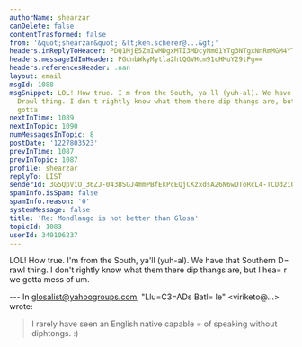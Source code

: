 ```yaml
---
authorName: shearzar
canDelete: false
contentTrasformed: false
from: '&quot;shearzar&quot; &lt;ken.scherer@...&gt;'
headers.inReplyToHeader: PDQ1MjE5ZmIwMDgxMTI3MDcyNm01YTg3NTgxNnRmMGM4YTk2ZGUxNGVkMjI2QG1haWwuZ21haWwuY29tPg==
headers.messageIdInHeader: PGdnbWkyMytla2htQGVHcm91cHMuY29tPg==
headers.referencesHeader: .nan
layout: email
msgId: 1088
msgSnippet: LOL! How true. I m from the South, ya ll (yuh-al). We have that Southern
  Drawl thing. I don t rightly know what them there dip thangs are, but I hear we
  gotta
nextInTime: 1089
nextInTopic: 1090
numMessagesInTopic: 8
postDate: '1227803523'
prevInTime: 1087
prevInTopic: 1087
profile: shearzar
replyTo: LIST
senderId: 3G5QpViO_36ZJ-043BSGJ4mmPBfEkPcEQjCKzxdsA26N6wDToRcL4-TCDd2i03AZ5A2KWYoDsfb-HOps7eqSI7BxLPi7IYDkGZun
spamInfo.isSpam: false
spamInfo.reason: '0'
systemMessage: false
title: 'Re: Mondlango is not better than Glosa'
topicId: 1083
userId: 340106237
---
```


LOL! How true. I'm from the South, ya'll (yuh-al). We have that 
Southern D=
rawl thing. I don't rightly know what them there dip thangs 
are, but I hea=
r we gotta mess of um. 

--- In glosalist@yahoogroups.com, "Llu=C3=ADs Batl=
le" <viriketo@...> wrote:
>
> I rarely have seen an English native capable =
of speaking without 
diphtongs. :)




